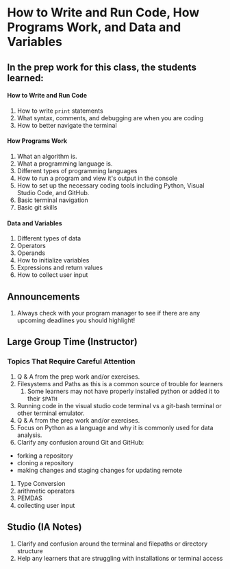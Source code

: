 # How to Write and Run Code, How Programs Work, and Data and Variables

## In the prep work for this class, the students learned:

#### How to Write and Run Code
1. How to write `print` statements
1. What syntax, comments, and debugging are when you are coding
1. How to better navigate the terminal

#### How Programs Work
1. What an algorithm is.
1. What a programming language is.
1. Different types of programming languages
1. How to run a program and view it's output in the console
1. How to set up the necessary coding tools including Python, Visual Studio Code, and GitHub.
1. Basic terminal navigation
1. Basic git skills

#### Data and Variables

1. Different types of data
1. Operators
1. Operands
1. How to initialize variables
1. Expressions and return values
1. How to collect user input

## Announcements
1. Always check with your program manager to see if there are any upcoming deadlines you should highlight!

## Large Group Time (Instructor)

### Topics That Require Careful Attention
1. Q & A from the prep work and/or exercises.
1. Filesystems and Paths as this is a common source of trouble for learners
   1. Some learners may not have properly installed python or added it to their `$PATH`
1. Running code in the visual studio code terminal vs a git-bash terminal or other terminal emulator.
1. Q & A from the prep work and/or exercises.
1. Focus on Python as a language and why it is commonly used for data analysis.
1. Clarify any confusion around Git and GitHub:
- forking a repository
- cloning a repository
- making changes and staging changes for updating remote
1. Type Conversion
1. arithmetic operators
1. PEMDAS
1. collecting user input

## Studio (IA Notes)
1. Clarify and confusion around the terminal and filepaths or directory structure
1. Help any learners that are struggling with installations or terminal access